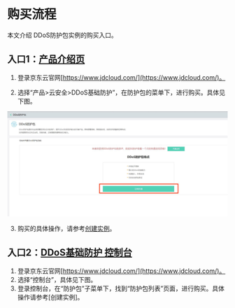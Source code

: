 # 购买流程

本文介绍 DDoS防护包实例的购买入口。

## 入口1：[产品介绍页](https://www.jdcloud.com/cn/products/anti-ddos-protection-package)
1. 登录京东云官网[https://www.jdcloud.com/](https://www.jdcloud.com/)。

2. 选择“产品>云安全>DDoS基础防护”，在防护包的菜单下，进行购买。具体见下图。

![防护包开通页](https://github.com/jdclouddocs/cn/blob/anti-ddos/image/Anti-DDoS-Protection-Package/防护包开通页.jpg)

3. 购买的具体操作，请参考[创建实例](https://github.com/jdcloudcom/cn/blob/master/documentation/Cloud-Database-and-Cache/MongoDB/Getting-Started/Create-Instance.md)。

## 入口2：[DDoS基础防护 控制台](https://antiddos-console.jdcloud.com/gz/ddos/list)

1. 登录京东云官网[https://www.jdcloud.com/](https://www.jdcloud.com/)。
2. 选择“控制台”，具体见下图。
3. 登录控制台，在“防护包”子菜单下，找到“防护包列表”页面，进行购买。具体操作请参考[创建实例]。
